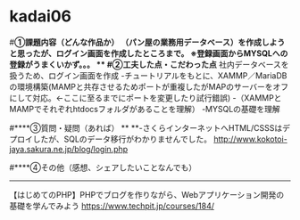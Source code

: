 # kadai06

#****①課題内容（どんな作品か）**
（パン屋の業務用データベース）を作成しようと思ったが、ログイン画面を作成したところまで。
※登録画面からMYSQLへの登録がうまくいかず。。。
**
#**②工夫した点・こだわった点****
社内データベースを扱うため、ログイン画面を作成
-チュートリアルをもとに、XAMMP／MariaDBの環境構築(MAMPと共存させるためポートが重複したがMAPのサーバーをオフにして対応。←ここに至るまでにポートを変更したり試行錯誤)
-（XAMMPとMAMPでそれぞれhtdocsフォルダがあることを理解）
-MYSQLの基礎を理解

#****③質問・疑問（あれば）
**
**-さくらインターネットへHTML/CSSSはデプロイしたが、SQLのデータ移行がわかりませんでした。
http://www.kokotoi-jaya.sakura.ne.jp/blog/login.php

#****④その他（感想、シェアしたいことなんでも）
****
【はじめてのPHP】PHPでブログを作りながら、Webアプリケーション開発の基礎を学んでみよう
https://www.techpit.jp/courses/184/
